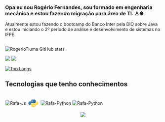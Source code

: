 ### Opa eu sou Rogério Fernandes, sou formado em engenharia mecânica e estou fazendo migração para área de TI. ♙♚

Atualmente estou fazendo o bootcamp do Banco Inter pela DIO sobre Java e estou iniciando o 2º período de análise e desenvolvimento de sistemas no IFPE.
 
</div>
  
  ##
  ![RogerioTiuma GitHub stats](https://github-readme-stats.vercel.app/api?username=RogerioTiuma&show_icons=true&theme=dracula)
 
<div> 
 	  <a href = "mailto:rogerio.tiuma@gmail.com"><img src="https://img.shields.io/badge/-Gmail-%23333?style=for-the-badge&logo=gmail&logoColor=white" target="_blank"></a>
  <a href="https://www.linkedin.com/in/rogeriotiuma/" target="_blank"><img src="https://img.shields.io/badge/-LinkedIn-%230077B5?style=for-the-badge&logo=linkedin&logoColor=white" target="_blank"></a> 
  
</div>

 [![Top Langs](https://github-readme-stats.vercel.app/api/top-langs/?username=RogerioTiuma&layout=compact)](https://github.com/RogerioTiuma/github-readme-stats)

## Tecnologias que tenho conhecimentos

<div style="display: inline_block"><br>
  <img align="center" alt="Rafa-Js" height="30" width="40" src="https://img.shields.io/badge/Java-ED8B00?style=for-the-badge&logo=java&logoColor=white">
  <img align="center" alt="Rafa-Python" height="30" width="40" src="https://raw.githubusercontent.com/devicons/devicon/master/icons/python/python-original.svg">
  <img align="center" alt="Rafa-Python" height="30" width="40" src="https://img.shields.io/badge/C-00599C?style=for-the-badge&logo=c&logoColor=white">
  <img align="center" alt="Rafa-Python" height="30" width="40" src="https://img.shields.io/badge/R-276DC3?style=for-the-badge&logo=r&logoColor=white">
  
 
   </br> 
 
 <p align="center">   <img alingn="center" src="https://profile-counter.glitch.me/RogerioTiuma/count.svg" /></p>
